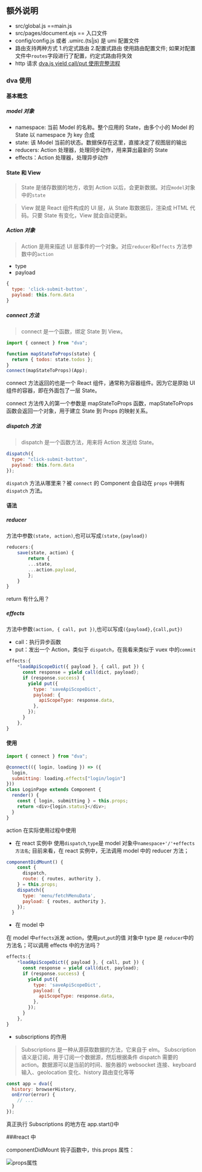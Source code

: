 ## 额外说明

- src/global.js ==main.js
- src/pages/document.ejs == 入口文件
- config/config.js 或者 .umirc.(ts|js) 是 umi 配置文件
- 路由支持两种方式 1.约定式路由 2.配置式路由 使用路由配置文件;
  如果对配置文件中`routes`字段进行了配置，约定式路由将失效
- http 请求 [dva.js yield call/put 使用完整流程](https://blog.csdn.net/hzxOnlineOk/article/details/102930679)

### dva 使用

#### 基本概念

##### model 对象

- namespace: 当前 Model 的名称。整个应用的 State，由多个小的 Model 的 State 以 namespace 为 key 合成
- state: 该 Model 当前的状态。数据保存在这里，直接决定了视图层的输出
- reducers: Action 处理器，处理同步动作，用来算出最新的 State
- effects：Action 处理器，处理异步动作

#### State 和 View

> State 是储存数据的地方，收到 Action 以后，会更新数据。对应`model`对象中的`state`

> View 就是 React 组件构成的 UI 层，从 State 取数据后，渲染成 HTML 代码。只要 State 有变化，View 就会自动更新。

##### Action 对象

> Action 是用来描述 UI 层事件的一个对象。对应`reducer`和`effects` 方法参数中的`action`

- type
- payload

```javascript
{
  type: 'click-submit-button',
  payload: this.form.data
}
```

##### connect 方法

> connect 是一个函数，绑定 State 到 View。

```javascript
import { connect } from "dva";

function mapStateToProps(state) {
  return { todos: state.todos };
}
connect(mapStateToProps)(App);
```

connect 方法返回的也是一个 React 组件，通常称为容器组件。因为它是原始 UI 组件的容器，即在外面包了一层 State。

connect 方法传入的第一个参数是 mapStateToProps 函数，mapStateToProps 函数会返回一个对象，用于建立 State 到 Props 的映射关系。

##### dispatch 方法

> dispatch 是一个函数方法，用来将 Action 发送给 State。

```javascript
dispatch({
  type: "click-submit-button",
  payload: this.form.data
});
```

`dispatch` 方法从哪里来？被 `connect` 的 Component 会自动在 `props` 中拥有 `dispatch` 方法。

#### 语法

##### reducer

方法中参数`(state, action)`,也可以写成`(state,{payload})`

```javascript
reducers:{
    save(state, action) {
        return {
        ...state,
        ...action.payload,
        };
    }
}

```

return 有什么用？

##### effects

方法中参数`(action, { call, put })`,也可以写成`({payload},{call,put})`

- call：执行异步函数
- put：发出一个 Action，类似于 `dispatch`，在我看来类似于 vuex 中的`commit`

```javascript
effects:{
    *loadApiScopeDict({ payload }, { call, put }) {
      const response = yield call(dict, payload);
      if (response.success) {
        yield put({
          type: 'saveApiScopeDict',
          payload: {
            apiScopeType: response.data,
          },
        });
      }
    },
}
```

#### 使用

```javascript
import { connect } from "dva";

@connect(({ login, loading }) => ({
  login,
  submitting: loading.effects["login/login"]
}))
class LoginPage extends Component {
  render() {
    const { login, submitting } = this.props;
    return <div>{login.status}</div>;
  }
}
```

action 在实际使用过程中使用

- 在 react 实例中
  使用`dispatch`,`type`是 model 对象中`namespace+'/'+effects方法名`;
  目前来看，在 react 实例中，无法调用 model 中的 reducer 方法；

```javascript
componentDidMount() {
    const {
      dispatch,
      route: { routes, authority },
    } = this.props;
    dispatch({
      type: 'menu/fetchMenuData',
      payload: { routes, authority },
    });
  }
```

- 在 model 中

在 model 中`effects`派发 action，使用`put`,`put`的值 对象中 type 是 `reducer`中的方法名；可以调用 effects 中的方法吗？

```javascript
effects:{
    *loadApiScopeDict({ payload }, { call, put }) {
      const response = yield call(dict, payload);
      if (response.success) {
        yield put({
          type: 'saveApiScopeDict',
          payload: {
            apiScopeType: response.data,
          },
        });
      }
    },
}
```

- subscriptions 的作用

> Subscriptions 是一种从源获取数据的方法，它来自于 elm。
> Subscription 语义是订阅，用于订阅一个数据源，然后根据条件 dispatch 需要的 action。数据源可以是当前的时间、服务器的 websocket 连接、keyboard 输入、geolocation 变化、history 路由变化等等

```javascript
const app = dva({
  history: browserHistory,
  onError(error) {
    // ...
  }
});
```

真正执行 Subscriptions 的地方在 app.start()中

###react 中

componentDidMount 钩子函数中，this.props 属性：

![props属性](https://alfred-github.oss-cn-shanghai.aliyuncs.com/document/umi/componentDidMount-props.png)
